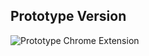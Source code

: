 Prototype Version
---------------------
![Prototype Chrome Extension](https://github.com/hangout/circle-pong-extension/blob/master/screenshots/prototype-v1.png)
